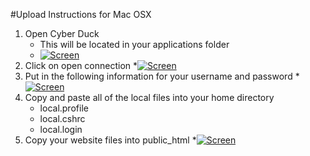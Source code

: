 #Upload Instructions for Mac OSX
1. Open Cyber Duck
   * This will be located in your applications folder
   * [![Screen](https://raw.github.com/the-ben-waters/gmuwebdevtut/master/assets/opencyberduck.jpg)](https://raw.github.com/the-ben-waters/gmuwebdevtut/master/assets/opencyberduck.jpg)
2. Click on open connection
   *[![Screen](https://raw.github.com/the-ben-waters/gmuwebdevtut/master/assets/openconnectionosx.jpg)](https://raw.github.com/the-ben-waters/gmuwebdevtut/master/assets/openconnectionosx.jpg) 
3. Put in the following information for your username and password
   *[![Screen](https://raw.github.com/the-ben-waters/gmuwebdevtut/master/assets/infoosx.jpg)](https://raw.github.com/the-ben-waters/gmuwebdevtut/master/assets/infoosx.jpg)
4. Copy and paste all of the local files into your home directory
   * local.profile
   * local.cshrc
   * local.login
5. Copy your website files into public_html
   *[![Screen](https://raw.github.com/the-ben-waters/gmuwebdevtut/master/assets/copyosx.jpg)](https://raw.github.com/the-ben-waters/gmuwebdevtut/master/assets/copyosx.jpg)
